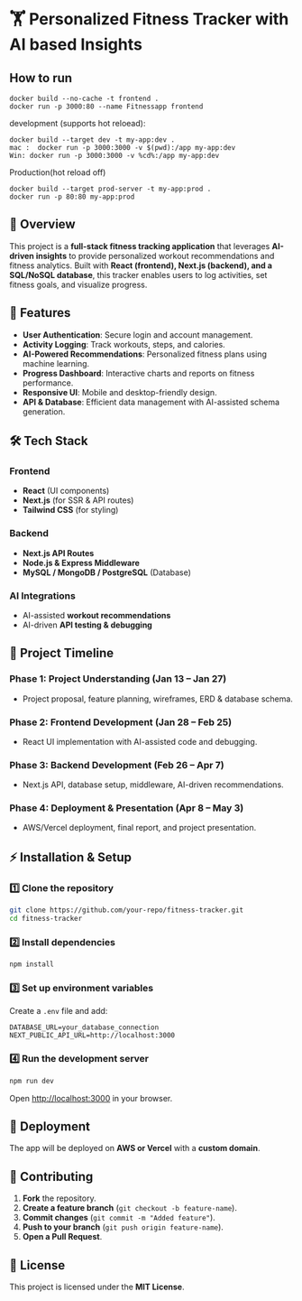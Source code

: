 # 🏋️ Personalized Fitness Tracker with AI based Insights


## How to run
```
docker build --no-cache -t frontend .
docker run -p 3000:80 --name Fitnessapp frontend
```


 development (supports hot reloead):

```
docker build --target dev -t my-app:dev .
mac :  docker run -p 3000:3000 -v $(pwd):/app my-app:dev
Win: docker run -p 3000:3000 -v %cd%:/app my-app:dev

```

Production(hot reload off)
```
docker build --target prod-server -t my-app:prod .
docker run -p 80:80 my-app:prod
```

## 📌 Overview
This project is a **full-stack fitness tracking application** that leverages **AI-driven insights** to provide personalized workout recommendations and fitness analytics. Built with **React (frontend), Next.js (backend), and a SQL/NoSQL database**, this tracker enables users to log activities, set fitness goals, and visualize progress.

## 🚀 Features
- **User Authentication**: Secure login and account management.
- **Activity Logging**: Track workouts, steps, and calories.
- **AI-Powered Recommendations**: Personalized fitness plans using machine learning.
- **Progress Dashboard**: Interactive charts and reports on fitness performance.
- **Responsive UI**: Mobile and desktop-friendly design.
- **API & Database**: Efficient data management with AI-assisted schema generation.

## 🛠️ Tech Stack
### Frontend
- **React** (UI components)
- **Next.js** (for SSR & API routes)
- **Tailwind CSS** (for styling)

### Backend
- **Next.js API Routes**
- **Node.js & Express Middleware**
- **MySQL / MongoDB / PostgreSQL** (Database)

### AI Integrations
- AI-assisted **workout recommendations**
- AI-driven **API testing & debugging**

## 📅 Project Timeline
### **Phase 1: Project Understanding (Jan 13 – Jan 27)**
- Project proposal, feature planning, wireframes, ERD & database schema.

### **Phase 2: Frontend Development (Jan 28 – Feb 25)**
- React UI implementation with AI-assisted code and debugging.

### **Phase 3: Backend Development (Feb 26 – Apr 7)**
- Next.js API, database setup, middleware, AI-driven recommendations.

### **Phase 4: Deployment & Presentation (Apr 8 – May 3)**
- AWS/Vercel deployment, final report, and project presentation.


## ⚡ Installation & Setup
### 1️⃣ Clone the repository
```bash
git clone https://github.com/your-repo/fitness-tracker.git
cd fitness-tracker
```

### 2️⃣ Install dependencies
```bash
npm install
```

### 3️⃣ Set up environment variables
Create a `.env` file and add:
```
DATABASE_URL=your_database_connection
NEXT_PUBLIC_API_URL=http://localhost:3000
```

### 4️⃣ Run the development server
```bash
npm run dev
```
Open [http://localhost:3000](http://localhost:3000) in your browser.

## 📌 Deployment
The app will be deployed on **AWS or Vercel** with a **custom domain**.

## 📄 Contributing
1. **Fork** the repository.
2. **Create a feature branch** (`git checkout -b feature-name`).
3. **Commit changes** (`git commit -m "Added feature"`).
4. **Push to your branch** (`git push origin feature-name`).
5. **Open a Pull Request**.

## 📜 License
This project is licensed under the **MIT License**.
